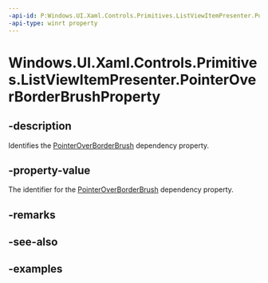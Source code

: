 ```yaml
---
-api-id: P:Windows.UI.Xaml.Controls.Primitives.ListViewItemPresenter.PointerOverBorderBrushProperty
-api-type: winrt property
---
```


# Windows.UI.Xaml.Controls.Primitives.ListViewItemPresenter.PointerOverBorderBrushProperty

<!--
public static Windows.UI.Xaml.DependencyProperty PointerOverBorderBrushProperty { get; }
-->


## -description

Identifies the [PointerOverBorderBrush](listviewitempresenter_pointeroverborderbrush.md) dependency property.

## -property-value

The identifier for the [PointerOverBorderBrush](listviewitempresenter_pointeroverborderbrush.md) dependency property.

## -remarks

## -see-also

## -examples


